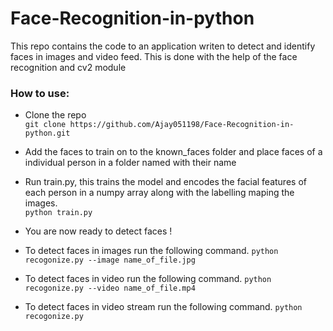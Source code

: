 # Face-Recognition-in-python
This repo contains the code to an application writen to detect and identify faces in images and video feed. 
This is done with the help of the face recognition and cv2 module

### How to use: 
- Clone the repo\
```git clone https://github.com/Ajay051198/Face-Recognition-in-python.git```
- Add the faces to train on to the known_faces folder and place faces of a individual person in a folder named with their name
- Run train.py, this trains the model and encodes the facial features of each person in a numpy array along with the labelling maping the images. \
```python train.py```

- You are now ready to detect faces ! 
- To detect faces in images run the following command. ```python recogonize.py --image name_of_file.jpg```
- To detect faces in video run the following command. ```python recogonize.py --video name_of_file.mp4```
- To detect faces in video stream run the following command. ```python recogonize.py```

